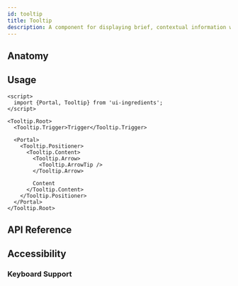 ```yaml
---
id: tooltip
title: Tooltip
description: A component for displaying brief, contextual information when hovering over or focusing on an element.
---
```


## Anatomy

## Usage

```svelte
<script>
  import {Portal, Tooltip} from 'ui-ingredients';
</script>

<Tooltip.Root>
  <Tooltip.Trigger>Trigger</Tooltip.Trigger>

  <Portal>
    <Tooltip.Positioner>
      <Tooltip.Content>
        <Tooltip.Arrow>
          <Tooltip.ArrowTip />
        </Tooltip.Arrow>

        Content
      </Tooltip.Content>
    </Tooltip.Positioner>
  </Portal>
</Tooltip.Root>
```

## API Reference

## Accessibility

### Keyboard Support
